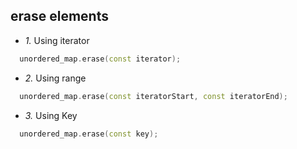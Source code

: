 ## erase elements 
- *1.* Using iterator
```c++
  unordered_map.erase(const iterator);
```
- *2.* Using range
```c++
  unordered_map.erase(const iteratorStart, const iteratorEnd);
```
- *3.* Using Key
```c++
  unordered_map.erase(const key);
```
